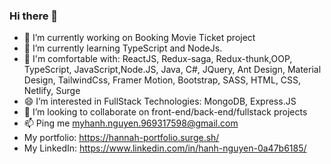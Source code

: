 ### Hi there 👋
- 🔭 I’m currently working on Booking Movie Ticket project
- 🌱 I’m currently learning TypeScript and NodeJs.
- 🌱 I'm comfortable with: 
    ReactJS, Redux-saga, Redux-thunk,OOP, TypeScript, JavaScript,Node.JS, Java, C#, JQuery, Ant Design, Material Design, TailwindCss, Framer Motion, Bootstrap, SASS, HTML, CSS, Netlify, Surge 
- 😄 I’m interested in FullStack Technologies: MongoDB, Express.JS
- 👯 I’m looking to collaborate on front-end/back-end/fullstack projects
- 📫 Ping me myhanh.nguyen.969317598@gmail.com
- My portfolio: https://hannah-portfolio.surge.sh/
- My LinkedIn: https://www.linkedin.com/in/hanh-nguyen-0a47b6185/



